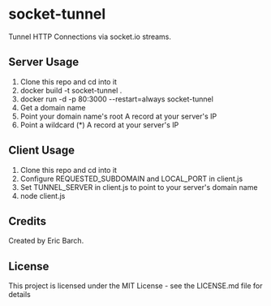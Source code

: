 # socket-tunnel

Tunnel HTTP Connections via socket.io streams.

## Server Usage

1. Clone this repo and cd into it
2. docker build -t socket-tunnel .
3. docker run -d -p 80:3000 --restart=always socket-tunnel
4. Get a domain name
5. Point your domain name's root A record at your server's IP
6. Point a wildcard (*) A record at your server's IP

## Client Usage

1. Clone this repo and cd into it
2. Configure REQUESTED_SUBDOMAIN and LOCAL_PORT in client.js
3. Set TUNNEL_SERVER in client.js to point to your server's domain name
4. node client.js

## Credits

Created by Eric Barch.

## License

This project is licensed under the MIT License - see the LICENSE.md file for details